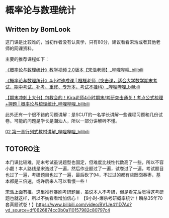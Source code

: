 # 概率论与数理统计

## Written by BomLook

这门课是比较难的，当初作者没有认真学，只有80分，建议看看宋浩或者其他老师的网课资料。

主要的推荐课程如下：

[《概率论与数理统计》教学视频 2.0版本【宋浩老师】_哔哩哔哩_bilibili](https://www.bilibili.com/video/BV1JXppejE8q/?spm_id_from=333.337.search-card.all.click&vd_source=2b7996f576fcbc5f32f15de5bc07e46a)

[《概率论与数理统计》4小时速成课 | 框框老师（突击课，适合大学数学期末考试、期中考试、补考、重修、专升本，考试不挂科）_哔哩哔哩_bilibili](https://www.bilibili.com/video/BV168411Z7pf/?spm_id_from=333.337.search-card.all.click&vd_source=2b7996f576fcbc5f32f15de5bc07e46a)

[【期末冲刺上大分】包教会的！Kira老师4小时期末/考研突击通关！考点公式梳理+押题 | 概率论与梳理统计_哔哩哔哩_bilibili](https://www.bilibili.com/video/BV1N8BbY8E15/?spm_id_from=333.337.search-card.all.click&vd_source=2b7996f576fcbc5f32f15de5bc07e46a)



此外还有一个很不错的习题讲解：是SCUT的一名学长讲解一些课程习题和几份试卷。可能的问题是学长是潮汕人，所以一部分讲解听不懂。

[02 第一章行列式教材讲解_哔哩哔哩_bilibili](https://www.bilibili.com/video/BV1mA41197kx/?spm_id_from=333.1387.upload.video_card.click&vd_source=2b7996f576fcbc5f32f15de5bc07e46a)


## TOTORO注
本门课比较难，期末考试虽说题型也固定，但难度比线性代数高了一些，所以不容小觑！本人路线是宋浩过了一遍，然后作业题过了一遍，试卷过了一遍，考试题目也过了一遍，考研题目也过了一遍，最后砍了94，不过过的都有些囫囵吞枣，基本都是三倍速，或许后来人可以看慢一些！

宋浩上面有推，这里推荐暴刷考研题目，虽说本人不考研，但是看完后觉得这考研题也就这样，所以不妨看看增加信心！
【9小时-爆杀考研概率统计！瞬杀35年70套真题试卷！】https://www.bilibili.com/video/BV1Je411D7Ad?vd_source=df0626874cc0b0a110157982c80797c4

